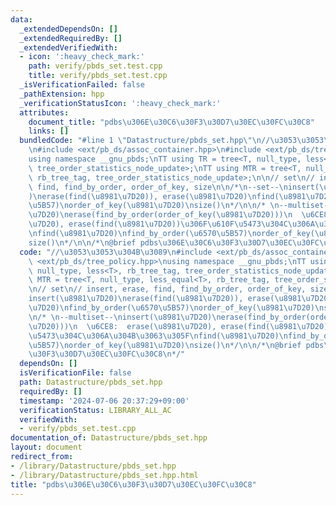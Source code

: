 ```yaml
---
data:
  _extendedDependsOn: []
  _extendedRequiredBy: []
  _extendedVerifiedWith:
  - icon: ':heavy_check_mark:'
    path: verify/pbds_set.test.cpp
    title: verify/pbds_set.test.cpp
  _isVerificationFailed: false
  _pathExtension: hpp
  _verificationStatusIcon: ':heavy_check_mark:'
  attributes:
    document_title: "pdbs\u306E\u30C6\u30F3\u30D7\u30EC\u30FC\u30C8"
    links: []
  bundledCode: "#line 1 \"Datastructure/pbds_set.hpp\"\n//\u3053\u3053\u304B\u3089\
    \n#include <ext/pb_ds/assoc_container.hpp>\n#include <ext/pb_ds/tree_policy.hpp>\n\
    using namespace __gnu_pbds;\nTT using TR = tree<T, null_type, less<T>, rb_tree_tag,\
    \ tree_order_statistics_node_update>;\nTT using MTR = tree<T, null_type, less_equal<T>,\
    \ rb_tree_tag, tree_order_statistics_node_update>;\n\n// set\n// insert, erase,\
    \ find, find_by_order, order_of_key, size\n\n/*\n--set--\ninsert(\u8981\u7D20\
    )\nerase(find(\u8981\u7D20)), erase(\u8981\u7D20)\nfind(\u8981\u7D20)\nfind_by_order(\u6570\
    \u5B57)\norder_of_key(\u8981\u7D20)\nsize()\n*/\n\n/* \n--multiset--\ninsert(\u8981\
    \u7D20)\nerase(find_by_order(order_of_key(\u8981\u7D20)))\n  \u6CE8:  erase(\u8981\
    \u7D20), erase(find(\u8981\u7D20))\u306F\u610F\u5473\u304C\u306A\u304B\u3063\u305F\
    \nfind(\u8981\u7D20)\nfind_by_order(\u6570\u5B57)\norder_of_key(\u8981\u7D20)\n\
    size()\n*/\n\n/*\n@brief pdbs\u306E\u30C6\u30F3\u30D7\u30EC\u30FC\u30C8\n*/\n"
  code: "//\u3053\u3053\u304B\u3089\n#include <ext/pb_ds/assoc_container.hpp>\n#include\
    \ <ext/pb_ds/tree_policy.hpp>\nusing namespace __gnu_pbds;\nTT using TR = tree<T,\
    \ null_type, less<T>, rb_tree_tag, tree_order_statistics_node_update>;\nTT using\
    \ MTR = tree<T, null_type, less_equal<T>, rb_tree_tag, tree_order_statistics_node_update>;\n\
    \n// set\n// insert, erase, find, find_by_order, order_of_key, size\n\n/*\n--set--\n\
    insert(\u8981\u7D20)\nerase(find(\u8981\u7D20)), erase(\u8981\u7D20)\nfind(\u8981\
    \u7D20)\nfind_by_order(\u6570\u5B57)\norder_of_key(\u8981\u7D20)\nsize()\n*/\n\
    \n/* \n--multiset--\ninsert(\u8981\u7D20)\nerase(find_by_order(order_of_key(\u8981\
    \u7D20)))\n  \u6CE8:  erase(\u8981\u7D20), erase(find(\u8981\u7D20))\u306F\u610F\
    \u5473\u304C\u306A\u304B\u3063\u305F\nfind(\u8981\u7D20)\nfind_by_order(\u6570\
    \u5B57)\norder_of_key(\u8981\u7D20)\nsize()\n*/\n\n/*\n@brief pdbs\u306E\u30C6\
    \u30F3\u30D7\u30EC\u30FC\u30C8\n*/"
  dependsOn: []
  isVerificationFile: false
  path: Datastructure/pbds_set.hpp
  requiredBy: []
  timestamp: '2024-07-06 20:37:29+09:00'
  verificationStatus: LIBRARY_ALL_AC
  verifiedWith:
  - verify/pbds_set.test.cpp
documentation_of: Datastructure/pbds_set.hpp
layout: document
redirect_from:
- /library/Datastructure/pbds_set.hpp
- /library/Datastructure/pbds_set.hpp.html
title: "pdbs\u306E\u30C6\u30F3\u30D7\u30EC\u30FC\u30C8"
---
```

